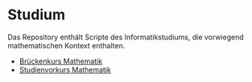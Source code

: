 # Studium 
Das Repository enthält Scripte des Informatikstudiums, die vorwiegend mathematischen Kontext enthalten.

- [Brückenkurs Mathematik](https://github.com/RalfGuder/Studium/tree/main/02%2001010%20B%C3%BCckenkurs)
- [Studienvorkurs Mathematik](/02%2001011%20Studienvorkurs%20Mathematik)
